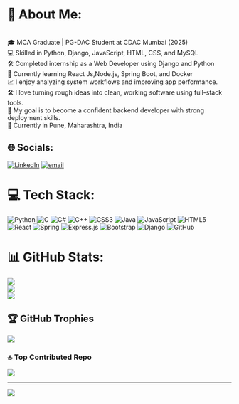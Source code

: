 # 💫 About Me:
<br>🎓 MCA Graduate | PG-DAC Student at CDAC Mumbai (2025)<br>💻 Skilled in Python, Django, JavaScript, HTML, CSS, and MySQL<br>🛠️ Completed internship as a Web Developer using Django and Python<br>🌱 Currently learning React Js,Node.js, Spring Boot, and Docker<br>📈 I enjoy analyzing system workflows and improving app performance.<br>🛠️ I love turning rough ideas into clean, working software using full-stack tools.<br>🎯 My goal is to become a confident backend developer with strong deployment skills.<br>📍 Currently in Pune, Maharashtra, India


## 🌐 Socials:
[![LinkedIn](https://img.shields.io/badge/LinkedIn-%230077B5.svg?logo=linkedin&logoColor=white)](https://linkedin.com/in/https://www.linkedin.com/in/neha-kore-438111185/) [![email](https://img.shields.io/badge/Email-D14836?logo=gmail&logoColor=white)](mailto:nehakore412207@gmail.com) 

# 💻 Tech Stack:
![Python](https://img.shields.io/badge/python-3670A0?style=for-the-badge&logo=python&logoColor=ffdd54) ![C](https://img.shields.io/badge/c-%2300599C.svg?style=for-the-badge&logo=c&logoColor=white) ![C#](https://img.shields.io/badge/c%23-%23239120.svg?style=for-the-badge&logo=csharp&logoColor=white) ![C++](https://img.shields.io/badge/c++-%2300599C.svg?style=for-the-badge&logo=c%2B%2B&logoColor=white) ![CSS3](https://img.shields.io/badge/css3-%231572B6.svg?style=for-the-badge&logo=css3&logoColor=white) ![Java](https://img.shields.io/badge/java-%23ED8B00.svg?style=for-the-badge&logo=openjdk&logoColor=white) ![JavaScript](https://img.shields.io/badge/javascript-%23323330.svg?style=for-the-badge&logo=javascript&logoColor=%23F7DF1E) ![HTML5](https://img.shields.io/badge/html5-%23E34F26.svg?style=for-the-badge&logo=html5&logoColor=white) ![React](https://img.shields.io/badge/react-%2320232a.svg?style=for-the-badge&logo=react&logoColor=%2361DAFB) ![Spring](https://img.shields.io/badge/spring-%236DB33F.svg?style=for-the-badge&logo=spring&logoColor=white) ![Express.js](https://img.shields.io/badge/express.js-%23404d59.svg?style=for-the-badge&logo=express&logoColor=%2361DAFB) ![Bootstrap](https://img.shields.io/badge/bootstrap-%238511FA.svg?style=for-the-badge&logo=bootstrap&logoColor=white) ![Django](https://img.shields.io/badge/django-%23092E20.svg?style=for-the-badge&logo=django&logoColor=white) ![GitHub](https://img.shields.io/badge/github-%23121011.svg?style=for-the-badge&logo=github&logoColor=white)
# 📊 GitHub Stats:
![](https://github-readme-stats.vercel.app/api?username=nehakore23&theme=cobalt&hide_border=false&include_all_commits=false&count_private=false)<br/>
![](https://nirzak-streak-stats.vercel.app/?user=nehakore23&theme=cobalt&hide_border=false)<br/>
![](https://github-readme-stats.vercel.app/api/top-langs/?username=nehakore23&theme=cobalt&hide_border=false&include_all_commits=false&count_private=false&layout=compact)

## 🏆 GitHub Trophies
![](https://github-profile-trophy.vercel.app/?username=nehakore23&theme=default&no-frame=true&no-bg=true&margin-w=4)

### 🔝 Top Contributed Repo
![](https://github-contributor-stats.vercel.app/api?username=nehakore23&limit=5&theme=transparent&combine_all_yearly_contributions=true)

---
[![](https://visitcount.itsvg.in/api?id=nehakore23&icon=1&color=0)](https://visitcount.itsvg.in)

<!-- Proudly created with GPRM ( https://gprm.itsvg.in ) -->
